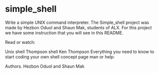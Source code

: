 # simple_shell
Write a simple UNIX command interpreter.
The Simple_shell project was made by Hezbon Oduol and Shaun Mak, students of ALX. For this project we have some instruction that you will see in this README.

Read or watch:

Unix shell
Thompson shell
Ken Thompson
Everything you need to know to start coding your own shell concept page
man or help:

Authors.
Hezbon Oduol and Shaun Mak
